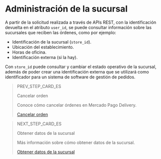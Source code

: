 # Administración de la sucursal

A partir de la solicitud realizada a través de APIs REST, con la identificación devuelta en el atributo `user_id`, se puede consultar información sobre las sucursales que reciben las órdenes, como por ejemplo:

* Identificación de la sucursal (`store_id`).
* Ubicación del establecimiento.
* Horas de oficina.
* Identificación externa (si la hay).

Con `store_id` puede consultar y cambiar el estado operativo de la sucursal, además de poder crear una identificación externa que se utilizará como identificador para un sistema de software de gestión de pedidos.

> PREV_STEP_CARD_ES
>
> Cancelar orden
>
> Conoce cómo cancelar órdenes en Mercado Pago Delivery.
>
> [Cancelar orden](/developers/es/docs/mp-delivery/order-management/cancel-order)

> NEXT_STEP_CARD_ES
>
> Obtener datos de la sucursal
>
> Más información sobre cómo obtener datos de la sucursal.
>
> [Obtener datos de la sucursal](/developers/es/docs/mp-delivery/store-management/get-store-data) 
